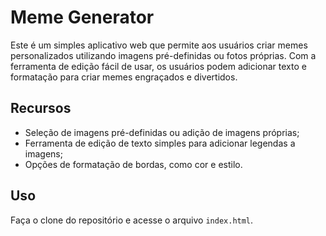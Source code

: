 # Meme Generator

Este é um simples aplicativo web que permite aos usuários criar memes personalizados utilizando imagens pré-definidas ou fotos próprias. Com a ferramenta de edição fácil de usar, os usuários podem adicionar texto e formatação para criar memes engraçados e divertidos.

## Recursos

- Seleção de imagens pré-definidas ou adição de imagens próprias;
- Ferramenta de edição de texto simples para adicionar legendas a imagens;
- Opções de formatação de bordas, como cor e estilo.

## Uso

Faça o clone do repositório e acesse o arquivo `index.html`.

